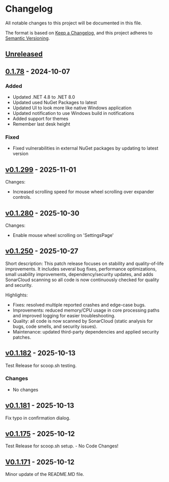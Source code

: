 # Changelog

All notable changes to this project will be documented in this file.

The format is based on [Keep a Changelog](https://keepachangelog.com/en/1.0.0/),
and this project adheres to [Semantic Versioning](https://semver.org/spec/v2.0.0.html).

## [Unreleased](https://github.com/tschroedter/idasen-desk/compare/v0.1.299...HEAD)

## [0.1.78](https://github.com/tschroedter/idasen-desk/releases/tag/V0.1.78) - 2024-10-07

### Added

- Updated .NET 4.8 to .NET 8.0
- Updated used NuGet Packages to latest
- Updated UI to look more like native Windows application
- Updated notification to use Windows build in notifications
- Added support for themes
- Remember last desk height

### Fixed

- Fixed vulnerabilities in external NuGet packages by updating to latest version

## [v0.1.299](https://github.com/tschroedter/idasen-desk/compare/v0.1.280...v0.1.299) - 2025-11-01

Changes:

- Increased scrolling speed for mouse wheel scrolling over expander controls.

## [v0.1.280](https://github.com/tschroedter/idasen-desk/compare/v0.1.250...v0.1.280) - 2025-10-30

Changes:

- Enable mouse wheel scrolling on 'SettingsPage'

## [v0.1.250](https://github.com/tschroedter/idasen-desk/compare/v0.1.182...v0.1.250) - 2025-10-27

Short description: This patch release focuses on stability and quality-of-life improvements. It includes several bug fixes, performance optimizations, small usability improvements, dependency/security updates, and adds SonarCloud scanning so all code is now continuously checked for quality and security.

Highlights:

- Fixes: resolved multiple reported crashes and edge-case bugs.
- Improvements: reduced memory/CPU usage in core processing paths and improved logging for easier troubleshooting.
- Quality: all code is now scanned by SonarCloud (static analysis for bugs, code smells, and security issues).
- Maintenance: updated third-party dependencies and applied security patches.

## [v0.1.182](https://github.com/tschroedter/idasen-desk/compare/v0.1.181...v0.1.182) - 2025-10-13

Test Release for scoop.sh testing.

### Changes

* No changes

## [v0.1.181](https://github.com/tschroedter/idasen-desk/compare/v0.1.175...v0.1.181) - 2025-10-13

Fix typo in confirmation dialog.

## [v0.1.175](https://github.com/tschroedter/idasen-desk/compare/V0.1.171...v0.1.175) - 2025-10-12

Test Release for scoop.sh setup. - No Code Changes!

## [V0.1.171](https://github.com/tschroedter/idasen-desk/compare/V0.1.78...V0.1.171) - 2025-10-12

Minor update of the README.MD file.
